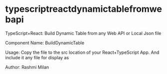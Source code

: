 # typescriptreactdynamictablefromwebapi
TypeScript+React: Build Dynamic Table from any Web API or Local Json file

Component Name: BuildDynamicTable

Usage:
Copy the file to the src location of your React+TypeScript App.
And include it any file for display as
<BuildDynamicTable />

Author: Rashmi Milan

